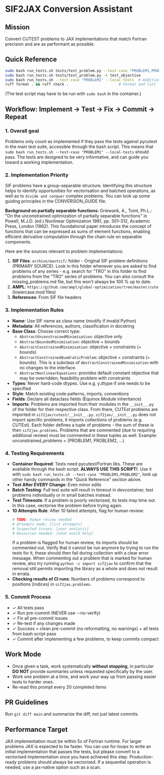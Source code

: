 # SIF2JAX Conversion Assistant

## Mission
Convert CUTEST problems to JAX implementations that match Fortran precision and are as performant as possible.

## Quick Reference

```bash
sudo bash run_tests.sh tests/test_problem.py --test-case "PROBLEM1,PROBLEM2"   # Test specific problems
sudo bash run_tests.sh tests/test_problem.py -k test_objective                 # Test specific aspect
sudo bash run_tests.sh --test-case "PROBLEM1" --local-tests  # Additionally test compilation
ruff format . && ruff check .                       # Format and lint
```

(The test script may have to be run with `sudo bash` in the container.)

## Workflow: Implement → Test → Fix → Commit → Repeat

### 1. Overall goal
Problems only count as implemented if they pass the tests against pycutest in the main test suite, accessible through the bash script. 
This means that `sudo bash run_tests.sh --test-case "PROBLEM1" --local-tests` should pass.
The tests are designed to be very informative, and can guide you toward a working implementation.

### 2. Implementation Priority
SIF problems have a group-separable structure. Identifying this structure helps to identify opportunities for vectorisation and batched operations, as well as to `divide and conquer` complex problems.
You can look up some guiding principles in the CONVERSION_GUIDE file.

**Background on partially separable functions:** Griewank, A., Toint, Ph.L.: "On the unconstrained optimization of partially separable functions" in Powell, M.J.D. (ed.) Nonlinear Optimization 1981, pp. 301–312, Academic Press, London (1982). This foundational paper introduces the concept of functions that can be expressed as sums of element functions, enabling efficient derivative computation through the chain rule on separable components.

Here are the sources relevant to problem implementations:
1. **SIF Files**: `archive/mastsif/` folder - Original SIF problem definitions (PRIMARY SOURCE). Look in this folder whenever you are asked to find problems of any series - e.g. search for "TRO" in this folder to find problems from the "TRO" series of problems. You can also consult the missing_problems.md file, but this won't always be 100 % up to date.
2. **AMPL**: `https://github.com/ampl/global-optimization/tree/master/cute` (lowercase.mod files)
3. **References**: From SIF file headers

### 3. Implementation Rules
- **Name**: Use SIF name as class name (modify if invalid Python)
- **Metadata**: All references, authors, classification in docstring
- **Base Class**: Choose correct type:
  - `AbstractUnconstrainedMinimisation`: objective only
  - `AbstractBoundedMinimisation`: objective + bounds  
  - `AbstractConstrainedMinimisation`: objective + constraints (+ bounds)
  - `AbstractConstrainedQuadraticProblem`: objective + constraints (+ bounds). This is
    a subclass of `AbstractConstrainedMinimisation` with no changes to the interface.
  - `AbstractNonlinearEquations`: provides default constant objective that may be 
    overridden; feasibility problem with constraints
- **Types**: Never hard-code dtypes. Use e.g. y.dtype if one needs to be specified
- **Style**: Match existing code patterns, imports, conventions
- **Fields**: Declare all dataclass fields (Equinox.Module inheritance)
- **Imports**: Problems are imported from their modules in the `__init__.py` of the 
    folder for their respective class. From there, CUTEst problems are imported in 
    `sif2jax/cutest/__init__.py`. `sif2jax/__init__.py` does not import specific 
    problems, it imports collections of problems (e.g. CUTEst).
    Each folder defines a tuple of problems - the sum of these is then `sif2jax.problems`. 
    Problems that are commented (due to requiring additional review) must be commented 
    in these tuples as well. Example: unconstrained_problems = (PROBLEM1, PROBLEM2, ...)

### 4. Testing Requirements
- **Container Required**: Tests need pycutest/Fortran libs. These are available through the bash script. **ALWAYS USE THIS SCRIPT!**. Use it with `sudo bash run_tests.sh --test-case "PROBLEM1,PROBLEM2"`, look up other handy commands in the "Quick Reference" section above.
- **Test After EVERY Change**: Even minor edits
- **Batch Testing**: Full test suite will result in timeout in devcontainer, test problems individually or in small batches instead. 
- **Test Timeouts**: If a problem is poorly vectorised, its tests may time out. In this case, vectorise the problem before trying again.
- **10 Attempts Rule**: After 10 failed attempts, flag for human review:
  ```python
  # TODO: Human review needed
  # Attempts made: [list attempts]
  # Suspected issues: [your analysis]
  # Resources needed: [what would help]
  ```
  If a problem is flagged for human review, its imports should be commented out. 
  Verify that it cannot be run anymore by trying to run the tests for it, these should then fail during collection with a clear error message. 
  When commenting out a problem that is marked for human review, also try running `python -c import sif2jax` to confirm that the removal still permits importing the library as a whole and does not result in errata.
- **Checking results of CI runs**: Numbers of problems correspond to positions (indices) in `sif2jax.problems`. 

### 5. Commit Process
- ✓ All tests pass
- ✓ Run pre-commit (NEVER use --no-verify)
- ✓ Fix all pre-commit issues
- ✓ Re-test if any changes made
- ✓ Success = clean pre-commit (no reformatting, no warnings) + all tests from bash script pass
- ✓ Commit after implementing a few problems, to keep commits compact

## Work Mode
- Once given a task, work systematically **without stopping**, in particular **DO NOT** provide summaries unless requested specifically by the user. 
- Work one problem at a time, and work your way up from passing easier tests to harder ones.
- Re-read this prompt every 20 completed items

## PR Guidelines
Run `git diff main` and summarize the diff, not just latest commits.

## Performance Target
JAX implementation must be within 5x of Fortran runtime. For larger problems JAX is expected to be faster.
You can use for-loops to write an initial implementation that passes the tests, but please convert to a vectorised implementation once you have achieved this step.
Production-ready problems should always be vectorised.
If a sequential operation is needed, use a jax-native option such as a scan.